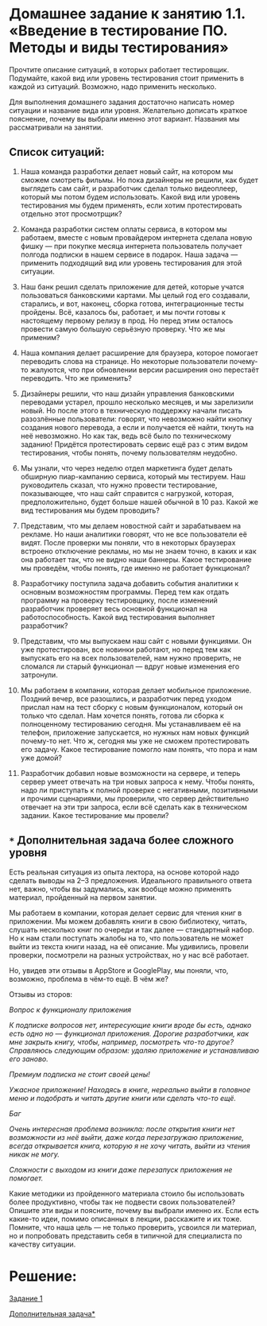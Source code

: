 # Домашнее задание к занятию 1.1. «Введение в тестирование ПО. Методы и виды тестирования»

Прочтите описание ситуаций, в которых работает тестировщик. Подумайте, какой вид или уровень тестирования стоит применить в каждой из ситуаций. Возможно, надо применить несколько.

Для выполнения домашнего задания достаточно написать номер ситуации и название вида или уровня. Желательно дописать краткое пояснение, почему вы выбрали именно этот вариант. Названия мы рассматривали на занятии.

## Список ситуаций:

1. Наша команда разработки делает новый сайт, на котором мы сможем смотреть фильмы. Но пока дизайнеры не решили, как будет выглядеть сам сайт, и разработчик сделал только видеоплеер, который мы потом будем использовать. Какой вид или уровень тестирования мы будем применять, если хотим протестировать отдельно этот просмотрщик?

2. Команда разработки систем оплаты сервиса, в котором мы работаем, вместе с новым провайдером интернета сделала новую фишку — при покупке месяца интернета пользователь получает полгода подписки в нашем сервисе в подарок. Наша задача — применить подходящий вид или уровень тестирования для этой ситуации. 

3. Наш банк решил сделать приложение для детей, которые учатся пользоваться банковскими картами. Мы целый год его создавали, старались, и вот, наконец, сборка готова, интеграционные тесты пройдены. Всё, казалось бы, работает, и мы почти готовы к настоящему первому релизу в прод. Но перед этим осталось провести самую большую серьёзную проверку. Что же мы применим?

4. Наша компания делает расширение для браузера, которое помогает переводить слова на странице. Но некоторые пользователи почему-то жалуются, что при обновлении версии расширения оно перестаёт переводить. Что же применить?

5. Дизайнеры решили, что наш дизайн управления банковскими переводами устарел, прошло несколько месяцев, и мы зарелизили новый. Но после этого в техническую поддержку начали писать разозлённые пользователи: говорят, что невозможно найти кнопку создания нового перевода, а если и получается её найти, ткнуть на неё невозможно. Но как так, ведь всё было по техническому заданию! Придётся протестировать сервис ещё раз с этим видом тестирования, чтобы понять, почему пользователям неудобно.

6. Мы узнали, что через неделю отдел маркетинга будет делать обширную пиар-кампанию сервиса, который мы тестируем. Наш руководитель сказал, что нужно провести тестирование, показывающее, что наш сайт справится с нагрузкой, которая, предположительно, будет больше нашей обычной в 10 раз. Какой же вид тестирования мы будем проводить?

7. Представим, что мы делаем новостной сайт и зарабатываем на рекламе. Но наши аналитики говорят, что не все пользователи её видят. После проверки мы поняли, что в некоторых браузерах встроено отключение рекламы, но мы не знаем точно, в каких и как она работает так, что не видно наши баннеры. Какое тестирование мы проведём, чтобы понять, где именно не работает функционал?

8. Разработчику поступила задача добавить события аналитики к основным возможностям программы. Перед тем как отдать программу на проверку тестировщику, после изменений разработчик проверяет весь основной функционал на работоспособность. Какой вид тестирования выполняет разработчик?

9. Представим, что мы выпускаем наш сайт с новыми функциями. Он уже протестирован, все новинки работают, но перед тем как выпускать его на всех пользователей, нам нужно проверить, не сломался ли старый функционал — вдруг новые изменения его затронули.

10. Мы работаем в компании, которая делает мобильное приложение. Поздний вечер, все разошлись, и разработчик перед уходом прислал нам на тест сборку с новым функционалом, который он только что сделал. Нам хочется понять, готова ли сборка к полноценному тестированию сегодня. Мы устанавливаем её на телефон, приложение запускается, но нужных нам новых функций почему-то нет. Что ж, сегодня мы уже не сможем протестировать его задачу. Какое тестирование помогло нам понять, что пора и нам уже домой?  

11. Разработчик добавил новые возможности на сервере, и теперь сервер умеет отвечать на три новых запроса к нему. Чтобы понять, надо ли приступать к полной проверке с негативными, позитивными и прочими сценариями, мы проверили, что сервер действительно отвечает на эти три запроса, если всё сделать как в техническом задании. Какое тестирование мы провели?

## `*` Дополнительная задача более сложного уровня

Есть реальная ситуация из опыта лектора, на основе которой надо сделать выводы на 2–3 предложения. Идеального правильного ответа нет, важно, чтобы вы задумались, как вообще можно применять материал, пройденный на первом занятии.

Мы работаем в компании, которая делает сервис для чтения книг в приложении. Мы можем добавлять книги в свою библиотеку, читать, слушать несколько книг по очереди и так далее — стандартный набор. Но к нам стали поступать жалобы на то, что пользователь не может выйти из текста книги назад, на её описание. Мы удивились, провели проверки, посмотрели на разных устройствах, но у нас всё работает. 

Но, увидев эти отзывы в AppStore и GooglePlay, мы поняли, что, возможно, проблема в чём-то ещё. В чём же?

Отзывы из сторов:

*Вопрос к функционалу приложения*

*К подписке вопросов нет, интересующие книги вроде бы есть, однако есть одно но — функционал приложения. Дорогие разработчики, как мне закрыть книгу, чтобы, например, посмотреть что-то другое? Справляюсь следующим образом: удаляю приложение и устанавливаю его заново.*

*Премиум подписка не стоит своей цены!*

*Ужасное приложение! Находясь в книге, нереально выйти в головное меню и подобрать и читать другие книги или сделать что-то ещё.*

*Баг*

*Очень интересная проблема возникла: после открытия книги нет возможности из неё выйти, даже когда перезагружаю приложение, всегда открывается книга, которую я не хочу читать, выйти из чтения никак не могу.*

*Сложности с выходом из книги даже перезапуск приложения не помогает.*


Какие методики из пройденного материала стоило бы использовать более продуктивно, чтобы так не подвести своих пользователей? 
Опишите эти виды и поясните, почему вы выбрали именно их. Если есть какие-то идеи, помимо описанных в лекции, расскажите и их тоже. Помните, что наша цель — не только проверить, усвоился ли материал, но и попробовать представить себя в типичной для специалиста по качеству ситуации.


# Решение:
[Задание 1](https://github.com/artmaxst/iqa-homeworks1/blob/3037277a5f00b135302ef2d4807da86fb0be3677/%D0%97%D0%B0%D0%B4%D0%B0%D0%BD%D0%B8%D0%B5%201.pdf)

[Дополнительная задача*](https://github.com/artmaxst/iqa-homeworks1/blob/3037277a5f00b135302ef2d4807da86fb0be3677/%D0%97%D0%B0%D0%B4%D0%B0%D0%BD%D0%B8%D0%B5%201.1.(_).pdf)
